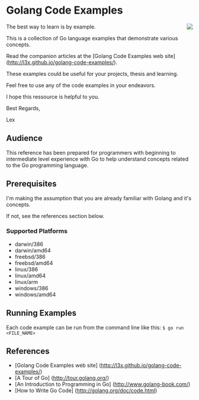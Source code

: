 # Golang Code Examples

<img align="right" src="https://github.com/l3x/golang-code-examples/blob/master/golang-gopher.png">

The best way to learn is by example.  

This is a collection of Go language examples that demonstrate various concepts.

Read the companion articles at the [Golang Code Examples web site] (http://l3x.github.io/golang-code-examples/).

These examples could be useful for your projects, thesis and learning.

Feel free to use any of the code examples in your endeavors.

I hope this ressource is helpful to you.

Best Regards,

Lex

## Audience

This reference has been prepared for programmers with beginning to intermediate level experience with Go to help understand concepts related to the Go programming language.

## Prerequisites

I'm making the assumption that you are already familiar with Golang and it's concepts.  

If not, see the references section below.

### Supported Platforms
* darwin/386
* darwin/amd64
* freebsd/386
* freebsd/amd64
* linux/386
* linux/amd64
* linux/arm
* windows/386
* windows/amd64

## Running Examples

Each code example can be run from the command line like this:  ```$ go run <FILE_NAME>```

## References

* [Golang Code Examples web site] (http://l3x.github.io/golang-code-examples/)
* [A Tour of Go] (http://tour.golang.org/) 
* [An Introduction to Programming in Go] (http://www.golang-book.com/)
* [How to Write Go Code] (http://golang.org/doc/code.html)
